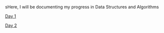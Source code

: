 sHere, I will be documenting my progress in Data Structures and Algorithms 

[Day 1](Day-1/readme.md)

[Day 2](Day-2/readme.md)
